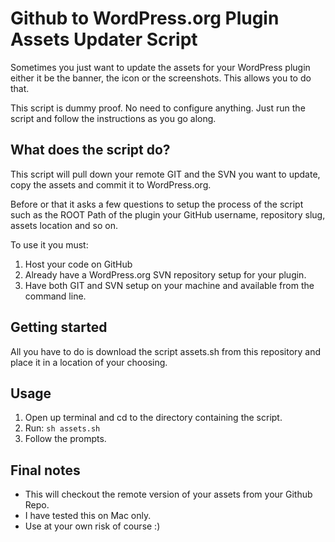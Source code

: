 # Github to WordPress.org Plugin Assets Updater Script
Sometimes you just want to update the assets for your WordPress plugin either it be the banner, the icon or the screenshots. This allows you to do that.

This script is dummy proof. No need to configure anything. Just run the script and follow the instructions as you go along.

## What does the script do?
This script will pull down your remote GIT and the SVN you want to update, copy the assets and commit it to WordPress.org.

Before or that it asks a few questions to setup the process of the script such as the ROOT Path of the plugin your GitHub username, repository slug, assets location and so on.

To use it you must:

1. Host your code on GitHub
2. Already have a WordPress.org SVN repository setup for your plugin.
3. Have both GIT and SVN setup on your machine and available from the command line.

## Getting started

All you have to do is download the script assets.sh from this repository and place it in a location of your choosing.

## Usage

1. Open up terminal and cd to the directory containing the script.
2. Run: ```sh assets.sh```
3. Follow the prompts.

## Final notes

- This will checkout the remote version of your assets from your Github Repo.
- I have tested this on Mac only.
- Use at your own risk of course :)
